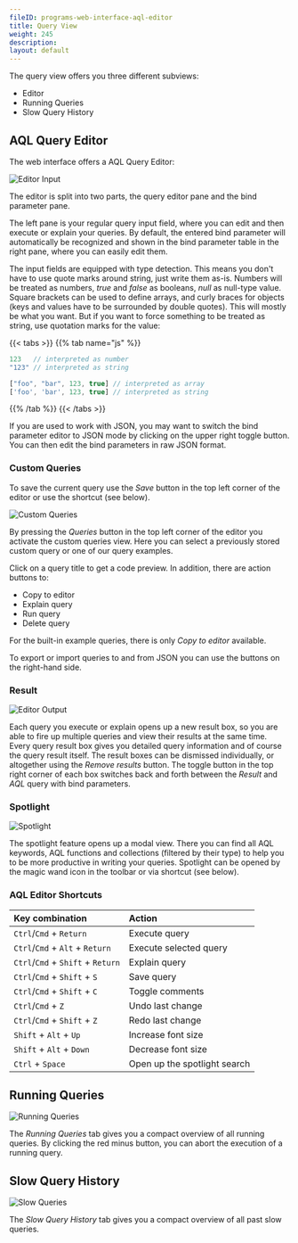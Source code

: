 ```yaml
---
fileID: programs-web-interface-aql-editor
title: Query View
weight: 245
description: 
layout: default
---
```

The query view offers you three different subviews:

- Editor
- Running Queries
- Slow Query History

## AQL Query Editor

The web interface offers a AQL Query Editor:

![Editor Input](/images/queryEditorInput.png)

The editor is split into two parts, the query editor pane and the bind
parameter pane.

The left pane is your regular query input field, where you can edit and then
execute or explain your queries. By default, the entered bind parameter will
automatically be recognized and shown in the bind parameter table in the right
pane, where you can easily edit them.

The input fields are equipped with type detection. This means you don't have to
use quote marks around string, just write them as-is. Numbers will be treated
as numbers, *true* and *false* as booleans, *null* as null-type value. Square
brackets can be used to define arrays, and curly braces for objects (keys and
values have to be surrounded by double quotes). This will mostly be what you want.
But if you want to force something to be treated as string, use quotation marks
for the value:

{{< tabs >}}
{{% tab name="js" %}}
```js
123   // interpreted as number
"123" // interpreted as string

["foo", "bar", 123, true] // interpreted as array
['foo', 'bar', 123, true] // interpreted as string
```
{{% /tab %}}
{{< /tabs >}}

If you are used to work with JSON, you may want to switch the bind parameter
editor to JSON mode by clicking on the upper right toggle button. You can then
edit the bind parameters in raw JSON format.

### Custom Queries

To save the current query use the *Save* button in the top left corner of
the editor or use the shortcut (see below).

![Custom Queries](/images/queryCustoms.png)

By pressing the *Queries* button in the top left corner of the editor you
activate the custom queries view. Here you can select a previously stored custom
query or one of our query examples.

Click on a query title to get a code preview. In addition, there are action
buttons to:

- Copy to editor
- Explain query
- Run query
- Delete query

For the built-in example queries, there is only *Copy to editor* available.

To export or import queries to and from JSON you can use the buttons on the
right-hand side.

### Result

![Editor Output](/images/queryEditorOutput.png)

Each query you execute or explain opens up a new result box, so you are able
to fire up multiple queries and view their results at the same time. Every query
result box gives you detailed query information and of course the query result
itself. The result boxes can be dismissed individually, or altogether using the
*Remove results* button. The toggle button in the top right corner of each box
switches back and forth between the *Result* and *AQL* query with bind parameters.

### Spotlight

![Spotlight](/images/querySpotlight.png)

The spotlight feature opens up a modal view. There you can find all AQL keywords,
AQL functions and collections (filtered by their type) to help you to be more
productive in writing your queries. Spotlight can be opened by the magic wand icon
in the toolbar or via shortcut (see below).

### AQL Editor Shortcuts

| Key combination | Action |
|:----------------|:-------|
| `Ctrl`/`Cmd` + `Return` | Execute query
| `Ctrl`/`Cmd` + `Alt` + `Return` | Execute selected query
| `Ctrl`/`Cmd` + `Shift` + `Return` | Explain query
| `Ctrl`/`Cmd` + `Shift` + `S` | Save query
| `Ctrl`/`Cmd` + `Shift` + `C` | Toggle comments
| `Ctrl`/`Cmd` + `Z` | Undo last change
| `Ctrl`/`Cmd` + `Shift` + `Z` | Redo last change
| `Shift` + `Alt` + `Up` | Increase font size
| `Shift` + `Alt` + `Down` | Decrease font size
| `Ctrl` + `Space` | Open up the spotlight search

## Running Queries

![Running Queries](/images/runningQueries.png)

The *Running Queries* tab gives you a compact overview of all running queries.
By clicking the red minus button, you can abort the execution of a running query.

## Slow Query History

![Slow Queries](/images/slowQueries.png)

The *Slow Query History* tab gives you a compact overview of all past slow queries.
